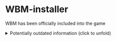 # WBM-installer

WBM has been officially included into the game

<details>
<summary>Potentially outdated information (click to unfold)</summary>

<p align="center">
  <b><a alt="download link" href="https://github.com/War-Brokers-Mods/WBM-installer/releases">Download</a></b>
  <br />
  <br />
  <img alt="Installer image" src="./.repo/image.png" />
</p>

## Contributing

<details>
  <summary>Click to unfold</summary>

**⚠️ High CPU usage warning ⚠️**

Running `yarn tauri XXX` command will use a LOT (I mean A **LOT**) of computing resource.
No worries though, this is only for the first execution and it will be much quicker next time.

I highly recommend reading the [tauri documentation](https://tauri.studio) before writing any code.

### 0. Requirements

- nodejs v16 LTS
- cargo
- yarn
- git

### 1. Setup

- [Setup tauri](https://tauri.studio/en/docs/getting-started/intro/#setting-up-your-environment)
- install dependencies

  ```bash
  yarn install
  ```

### 2. Run in development mode

Start the application in development environment with testing tools and hot reloading.

```bash
yarn tauri dev
```

- This command should be used for testing since the app may render differently in your browser.
- You might get a `Port 8080 is taken` warning because the previous dev server isn't properly closed.
  Exiting and reopening the terminal should fix the issue.

### 3. Build for production

Build the application for release.

```bash
yarn tauri build
```

</details>

## License

The source code for this project is available under the [MIT license](./LICENSE).

</details>
